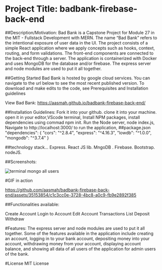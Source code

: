 # Project Title: badbank-firebase-back-end


##Description/Motivation: Bad Bank is a Capstone Project for Module 27 in the MIT - Fullstack Development with MERN. The name “Bad Bank” refers to the intentional exposure of user data in the UI. The project consists of a simple React application where we apply concepts such as hooks, context, routing, and form validations. The front-end components are connected to the back-end through a server. The application is containerized with Docker and uses MongoDB for the database and/or firebase. The express server and node modules are used to put it all together.

##Getting Started
Bad Bank is hosted by google cloud services. You can navigate to the url below to see the most recent published version. To download and make edits to the code, see Prerequisites and Installation guidelines

View Bad Bank: https://aasmah.github.io/badbank-firebase-back-end/


##Installation Guidelines:
Fork it into your github.
clone it into your machine. 
open it in your editor,VScode terminal,
Install NPM packages,
install dependencies using commad npm init.
Run the Node server,
node index.js,
Navigate to http://localhost:3000/ to run the application,
##package.json
"dependencies": {
    "cors": "^2.8.4",
    "express": "^4.16.3",
    "lowdb": "^1.0.0",
    "mongodb": "^3.7.4"
  }

##technology stack...
Express.
React JS lib.
MngoDB .
Firebase. 
Bootstrap.
nodeJS.




##Screenshots:

![terminal mongo  all users](https://github.com/aasmah/badbank-firebase-back-end/assets/35153854/f02ced34-ba59-400f-8ff9-8a2eabd02b18)


#GIF in action


https://github.com/aasmah/badbank-firebase-back-end/assets/35153854/c1c3cc0e-3728-4bc8-a0c9-fb9e2892f385


##Functionalities available:

Create Account
Login to Account
Edit Account
Transactions List
Deposit
Withdraw

#Features:
The express server and node modules are used to put it all together. Some of the features available in the application include creating an account, logging in to your bank account, depositing money into your account, withdrawing money from your account, displaying account balance, and showing all data of all users of the application for admin users of the bank.

#License
MIT License


